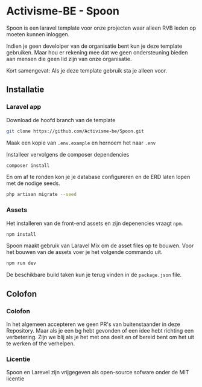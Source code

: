 # Activisme-BE - Spoon 

Spoon is een laravel template voor onze projecten waar alleen RVB leden op moeten kunnen inloggen. 

Indien je geen develoiper van de organisatie bent kun je deze template gebruiken. 
Maar hou er rekening mee dat we geen ondersteuning bieden aan mensen die geen lid zijn van onze organisatie. 

Kort samengevat: Als je deze template gebruik sta je alleen voor. 

## Installatie 

### Laravel app

Download de hoofd branch van de template 

```bash 
git clone https://github.com/Activisme-be/Spoon.git
```
Maak een kopie van `.env.example` en hernoem het naar `.env`

Installeer vervolgens de composer dependencies 

```bash
composer install
```

En om af te ronden kon je je database configureren en de ERD laten lopen met de nodige seeds. 

```bash
php artisan migrate --seed
```

### Assets 

Het installeren van de front-end assets en zijn depenencies vraagt `npm`. 

```bash
npm install
```

Spoon maakt gebruik van Laravel Mix om de asset files op te bouwen. Voor het bouwen van de assets voer je het volgende commando uit. 

```bash
npm run dev
```

De beschikbare build taken kun je terug vinden in de `package.json` file.

## Colofon 

### Colofon 
In het algemeen accepteren we geen PR's van buitenstaander in deze Repository.
Maar als je een bg hebt gevonden of een idee hebt richting een verbetering. 
Zijn we blij als je het met ons deelt en of bereid bent om het uit te werken of the verhelpen. 

### Licentie 
Spoon en Larevel zijn vrijgegeven als open-source sofware onder de MIT licentie